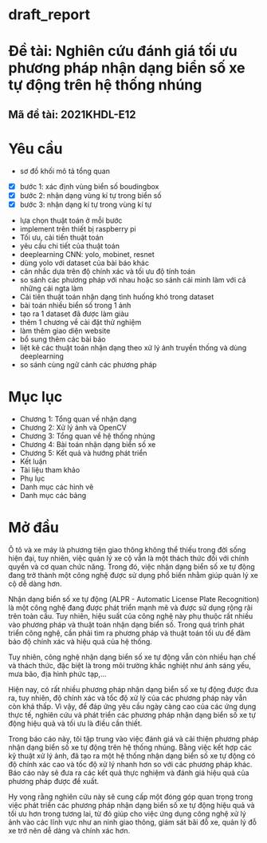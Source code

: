 # draft_report
# Đề tài: Nghiên cứu đánh giá tối ưu phương pháp nhận dạng biển số xe tự động trên hệ thống nhúng
## Mã đề tài: 2021KHDL-E12

# Yêu cầu
- sơ đồ khối mô tả tổng quan
- [x]  bước 1: xác định vùng biển số boudingbox
- [x]  bước 2: nhận dạng vùng kí tự trong biển số
- [x]  bước 3: nhận dạng kí tự trong vùng kí tự
- lựa chọn thuật toán ở mỗi bước
- implement trên thiết bị raspberry pi
- Tối ưu, cải tiến thuật toán
- yêu cầu chi tiết của thuật toán
- deeplearning CNN: yolo, mobinet, resnet
- dùng yolo với dataset của bài báo khác
- cân nhắc dựa trên độ chính xác và tối ưu độ tính toán
- so sánh các phương pháp với nhau hoặc so sánh cái mình làm với cả những cái ngta làm
- Cải tiên thuật toán nhận dạng tình huống khó trong dataset
- bài toán nhiều biển số trong 1 ảnh
- tạo ra 1 dataset đã được làm giàu
- thêm 1 chương về cài đặt thử nghiệm
- làm thêm giao diện website
- bổ sung thêm các bài báo
- liệt kê các thuật toán nhận dạng theo xử lý ảnh truyền thống và dùng deeplearning
- so sánh cùng ngữ cảnh các phương pháp

# Mục lục
- Chương 1: Tổng quan về nhận dạng
- Chương 2: Xử lý ảnh và OpenCV
- Chương 3: Tổng quan về hệ thống nhúng
- Chương 4: Bài toán nhận dạng biển số xe
- Chương 5: Kết quả và hướng phát triển
- Kết luận
- Tài liệu tham khảo
- Phụ lục
- Danh mục các hình vẽ
- Danh mục các bảng

# Mở đầu
Ô tô và xe máy là phương tiện giao thông không thể thiếu trong đời sống hiện đại, tuy nhiên, việc quản lý xe cộ vẫn là một thách thức đối với chính quyền và cơ quan chức năng. Trong đó, việc nhận dạng biển số xe tự động đang trở thành một công nghệ được sử dụng phổ biến nhằm giúp quản lý xe cộ dễ dàng hơn.

Nhận dạng biển số xe tự động (ALPR - Automatic License Plate Recognition) là một công nghệ đang được phát triển mạnh mẽ và được sử dụng rộng rãi trên toàn cầu. Tuy nhiên, hiệu suất của công nghệ này phụ thuộc rất nhiều vào phương pháp và thuật toán nhận dạng biển số. Trong quá trình phát triển công nghệ, cần phải tìm ra phương pháp và thuật toán tối ưu để đảm bảo độ chính xác và hiệu quả của hệ thống.

Tuy nhiên, công nghệ nhận dạng biển số xe tự động vẫn còn nhiều hạn chế và thách thức, đặc biệt là trong môi trường khắc nghiệt như ánh sáng yếu, mưa bão, địa hình phức tạp,...

Hiện nay, có rất nhiều phương pháp nhận dạng biển số xe tự động được đưa ra, tuy nhiên, độ chính xác và tốc độ xử lý của các phương pháp này vẫn còn khá thấp. Vì vậy, để đáp ứng yêu cầu ngày càng cao của các ứng dụng thực tế, nghiên cứu và phát triển các phương pháp nhận dạng biển số xe tự động hiệu quả và tối ưu là điều cần thiết.

Trong báo cáo này, tôi tập trung vào việc đánh giá và cải thiện phương pháp nhận dạng biển số xe tự động trên hệ thống nhúng. Bằng việc kết hợp các kỹ thuật xử lý ảnh, đã tạo ra một hệ thống nhận dạng biển số xe tự động có độ chính xác cao và tốc độ xử lý nhanh hơn so với các phương pháp khác. Báo cáo này sẽ đưa ra các kết quả thực nghiệm và đánh giá hiệu quả của phương pháp được đề xuất.

Hy vọng rằng nghiên cứu này sẽ cung cấp một đóng góp quan trọng trong việc phát triển các phương pháp nhận dạng biển số xe tự động hiệu quả và tối ưu hơn trong tương lai, từ đó giúp cho việc ứng dụng công nghệ xử lý ảnh vào các lĩnh vực như an ninh giao thông, giám sát bãi đỗ xe, quản lý đỗ xe trở nên dễ dàng và chính xác hơn.
